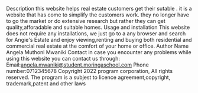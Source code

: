 Description this website helps real estate customers get their sutable . it is a website that has come to simplify the customers work. they no longer have to go the market or do extensive research but rather they can get quality,afforadable and suitable homes. 
Usage and installation This website does not require any installations, we just go to a any browser and search for Angie's Estate and enjoy viewing,renting and buying both residential and commercial real estate at the comfort of your home or office. 
Author Name Angela Muthoni Mwaniki Contact in case you encounter any problems while using this website you can contact us through: Email:angela.mwaniki@student.moringaschool.com Phone number:0712345678 
Copyright 2022 program corporation, All rights reserved. The program is a subjest to licence agreement,copyright, trademark,patent and other laws
